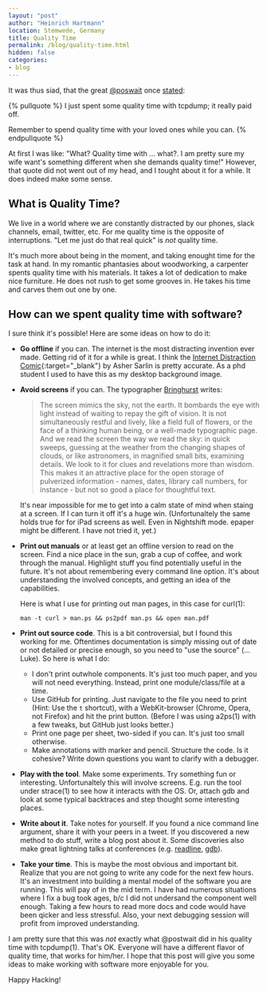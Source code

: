 ```yaml
---
layout: "post"
author: "Heinrich Hartmann"
location: Stemwede, Germany
title: Quality Time
permalink: /blog/quality-time.html
hidden: false
categories:
- blog
---
```


It was thus siad, that the great [@poswait](https://twitter.com/postwait) once [stated](https://twitter.com/postwait/status/960987392424529922):

{% pullquote %}
I just spent some quality time with tcpdump; it really paid off.

Remember to spend quality time with your loved ones while you can.
{% endpullquote %}

At first I was like: "What? Quality time with ... what?. I am pretty sure my wife want's something different when she demands quality time!"
However, that quote did not went out of my head, and I tought about it for a while.
It does indeed make some sense.

## What is Quality Time?

We live in a world where we are constantly distracted by our phones, slack channels, email, twitter, etc.
For me quality time is the opposite of interruptions.
"Let me just do that real quick" is *not* quality time.

It's much more about being in the moment, and taking enought time for the task at hand.
In my romantic phantasies about woodworking, a carpenter spents quality time with his materials.
It takes a lot of dedication to make nice furniture.
He does not rush to get some grooves in.
He takes his time and carves them out one by one.

## How can we spent quality time with software?

I sure think it's possible! Here are some ideas on how to do it:

* **Go offline** if you can.
  The internet is the most distracting invention ever made.
  Getting rid of it for a while is great.
  I think the [Internet Distraction Comic](https://duckduckgo.com/?q=Internet+distraction+comic+-+Asher+Sarlin&iax=images&ia=images){:target="_blank"} by Asher Sarlin is pretty accurate.
  As a phd student I used to have this as my desktop background image.

* **Avoid screens** if you can.
  The typographer [Bringhurst](https://en.wikipedia.org/wiki/The_Elements_of_Typographic_Style) writes:

  > The screen mimics the sky, not the earth. It bombards the eye
  > with light instead of waiting to repay the gift of vision. It is not
  > simultaneously restful and lively, like a field full of flowers, or the
  > face of a thinking human being, or a well-made typographic page.
  > And we read the screen the way we read the sky: in quick sweeps,
  > guessing at the weather from the changing shapes of clouds, or
  > like astronomers, in magnified small bits, examining details. We
  > look to it for clues and revelations more than wisdom. This makes
  > it an attractive place for the open storage of pulverized
  > information - names, dates, library call numbers, for instance - but not
  > so good a place for thoughtful text.

  It's near impossible for me to get into a calm state of mind when staing at a screen.
  If I can turn it off it's a huge win.
  (Unfortunaltely the same holds true for for iPad screens as well. Even in Nightshift mode.
  epaper might be different. I have not tried it, yet.)

* **Print out manuals** or at least get an offline version to read on the screen.
  Find a nice place in the sun, grab a cup of coffee, and work through the manual.
  Highlight stuff you find potentially useful in the future.
  It's not about remembering every command line option.
  It's about understanding the involved concepts, and getting an idea of the capabilities.
  
  Here is what I use for printing out man pages, in this case for curl(1):
  ```
  man -t curl > man.ps && ps2pdf man.ps && open man.pdf
  ```
  
* **Print out source code**.
  This is a bit controversial, but I found this working for me.
  Oftentimes documentation is simply missing out of date or not detailed or precise enough,
  so you need to "use the source" (... Luke).
  So here is what I do:
  - I don't print outwhole components. It's just too much paper, and you will not need everything.
    Instead, print one module/class/file at a time.
  - Use GitHub for printing.
    Just navigate to the file you need to print (Hint: Use the `t` shortcut),
    with a WebKit-browser (Chrome, Opera, not Firefox) and hit the print button.
    (Before I was using a2ps(1) with a few tweaks, but GitHub just looks better.)
  - Print one page per sheet, two-sided if you can. It's just too small otherwise.
  - Make annotations with marker and pencil. Structure the code. Is it cohesive? Write down questions you want to clarify with a debugger.

* **Play with the tool**. 
  Make some experiments.
  Try something fun or interesting.
  Unfortunaltely this will involve screens.
  E.g. run the tool under strace(1) to see how it interacts with the OS.
  Or, attach gdb and look at some typical backtraces and step thought some interesting places.

* **Write about it**.
  Take notes for yourself.
  If you found a nice command line argument, share it with your peers in a tweet.
  If you discovered a new method to do stuff, write a blog post about it.
  Some discoveries also make great lightning talks at conferences (e.g. [readline](https://www.youtube.com/watch?v=MxRTh8wlmJk), [gdb](https://www.youtube.com/watch?v=PorfLSr3DDI&t=625s)).

* **Take your time**.
  This is maybe the most obvious and important bit.
  Realize that you are not going to write any code for the next few hours.
  It's an investment into building a mental model of the software you are running.
  This will pay of in the mid term.
  I have had numerous situations where I fix a bug took ages, b/c I did not undersand the component well enough.
  Taking a few hours to read more docs and code would have been qicker and less stressful.
  Also, your next debugging session will profit from improved understanding.

I am pretty sure that this was *not* exactly what @postwait did in his quality time with tcpdump(1).
That's OK. Everyone will have a different flavor of quality time, that works for him/her.
I hope that this post will give you some ideas to make working with software more enjoyable for you.

Happy Hacking!
